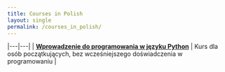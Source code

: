 ```yaml
---
title: Courses in Polish
layout: single
permalink: /courses_in_polish/
---
```


|---|---|
| [**Wprowadzenie do programowania w języku Python**](/courses_in_polish/wprowadzenie_do_programowania_w_jezyku_python/) | Kurs dla osób początkujących, bez wcześniejszego doświadczenia w programowaniu |
